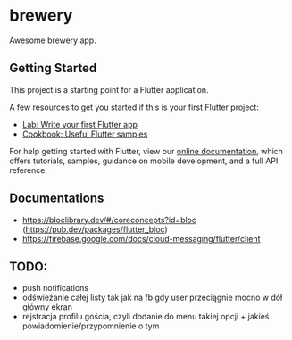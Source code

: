 # brewery

Awesome brewery app.

## Getting Started

This project is a starting point for a Flutter application.

A few resources to get you started if this is your first Flutter project:

- [Lab: Write your first Flutter app](https://flutter.dev/docs/get-started/codelab)
- [Cookbook: Useful Flutter samples](https://flutter.dev/docs/cookbook)

For help getting started with Flutter, view our
[online documentation](https://flutter.dev/docs), which offers tutorials,
samples, guidance on mobile development, and a full API reference.


## Documentations
- https://bloclibrary.dev/#/coreconcepts?id=bloc (https://pub.dev/packages/flutter_bloc)
- https://firebase.google.com/docs/cloud-messaging/flutter/client

## TODO:
- push notifications 
- odświeżanie całej listy tak jak na fb gdy user przeciągnie mocno w dół główny ekran
- rejstracja profilu gościa, czyli dodanie do menu takiej opcji + jakieś powiadomienie/przypomnienie o tym